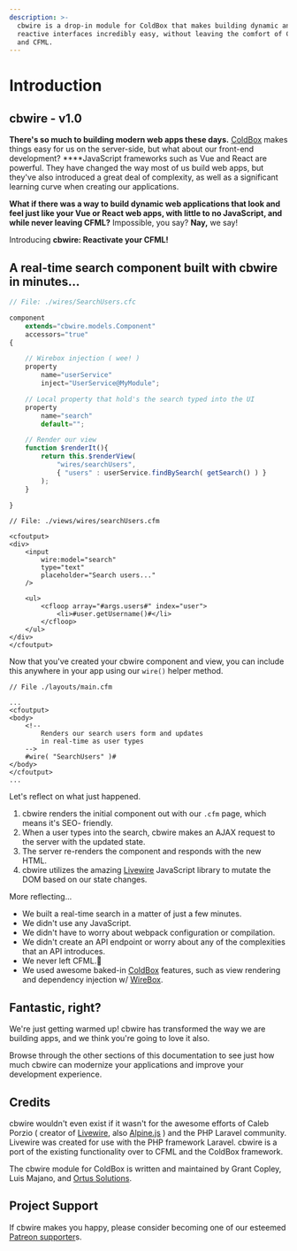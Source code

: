 ```yaml
---
description: >-
  cbwire is a drop-in module for ColdBox that makes building dynamic and
  reactive interfaces incredibly easy, without leaving the comfort of ColdBox
  and CFML.
---
```


# Introduction

## cbwire - v1.0

**There's so much to building modern web apps these days.** [ColdBox](https://coldbox.ortusbooks.com/) makes things easy for us on the server-side, but what about our front-end development? ****JavaScript frameworks such as Vue and React are powerful. They have changed the way most of us build web apps, but they've also introduced a great deal of complexity, as well as a significant learning curve when creating our applications.

**What if there was a way to build dynamic web applications that look and feel just like your Vue or React web apps, with little to no JavaScript, and while never leaving CFML?** Impossible, you say? **Nay,** we say!

Introducing **cbwire: Reactivate your CFML!** 

## A real-time search component built with cbwire in minutes...

```javascript
// File: ./wires/SearchUsers.cfc

component
    extends="cbwire.models.Component"
    accessors="true"
{

    // Wirebox injection ( wee! )
    property
        name="userService"
        inject="UserService@MyModule";

    // Local property that hold's the search typed into the UI
    property
        name="search"
        default="";

    // Render our view
    function $renderIt(){
        return this.$renderView(
            "wires/searchUsers",
            { "users" : userService.findBySearch( getSearch() ) }
        );
    }

}

```

```markup
// File: ./views/wires/searchUsers.cfm

<cfoutput>
<div>
    <input 
        wire:model="search" 
        type="text" 
        placeholder="Search users..."
    />

    <ul>
        <cfloop array="#args.users#" index="user">
            <li>#user.getUsername()#</li>
        </cfloop>
    </ul>
</div>
</cfoutput>
```

Now that you've created your cbwire component and view, you can include this anywhere in your app using our `wire()` helper method.

```markup
// File ./layouts/main.cfm

...
<cfoutput>
<body>
    <!-- 
        Renders our search users form and updates
        in real-time as user types
    -->
    #wire( "SearchUsers" )#
</body>
</cfoutput>
...
```

Let's reflect on what just happened.

1. cbwire renders the initial component out with our `.cfm` page, which means it's SEO- friendly.
2. When a user types into the search, cbwire makes an AJAX request to the server with the updated state.
3. The server re-renders the component and responds with the new HTML.
4. cbwire utilizes the amazing [Livewire](https://laravel-livewire.com/) JavaScript library to mutate the DOM based on our state changes.

More reflecting...

* We built a real-time search in a matter of just a few minutes.
* We didn't use any JavaScript.
* We didn't have to worry about webpack configuration or compilation. 
* We didn't create an API endpoint or worry about any of the complexities that an API introduces.
* We never left CFML.🥰 
* We used awesome baked-in [ColdBox](https://coldbox.org/) features, such as view rendering and dependency injection w/ [WireBox](https://wirebox.ortusbooks.com/).

## Fantastic, right?

We're just getting warmed up! cbwire has transformed the way we are building apps, and we think you're going to love it also. 

Browse through the other sections of this documentation to see just how much cbwire can modernize your applications and improve your development experience. 

## Credits

cbwire wouldn't even exist if it wasn't for the awesome efforts of Caleb Porzio \( creator of [Livewire](https://laravel-livewire.com/), also [Alpine.js](https://github.com/alpinejs/alpine) \) and the PHP Laravel community. Livewire was created for use with the PHP framework Laravel. cbwire is a port of the existing functionality over to CFML and the ColdBox framework.

The cbwire module for ColdBox is written and maintained by Grant Copley, Luis Majano, and [Ortus Solutions](https://www.ortussolutions.com/).

## Project Support

If cbwire makes you happy, please consider becoming one of our esteemed [Patreon supporter](https://www.patreon.com/ortussolutions)s.

